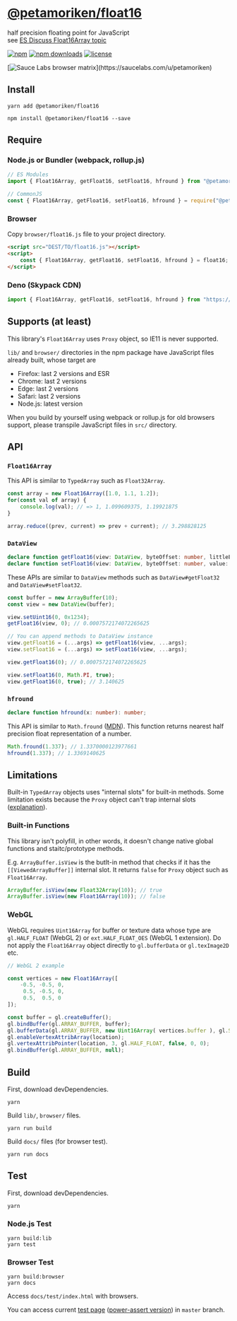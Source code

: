 # <a href="https://git.io/float16" target="_blank">@petamoriken/float16</a>

half precision floating point for JavaScript  
see [ES Discuss Float16Array topic](https://esdiscuss.org/topic/float16array)

[![npm](https://img.shields.io/npm/v/@petamoriken/float16.svg?style=flat-square)](https://www.npmjs.com/package/@petamoriken/float16)
[![npm downloads](https://img.shields.io/npm/dt/@petamoriken/float16.svg?style=flat-square)](https://www.npmjs.com/package/@petamoriken/float16)
[![license](https://img.shields.io/npm/l/@petamoriken/float16.svg?style=flat-square)](https://github.com/petamoriken/float16/blob/master/LICENSE)

[![Sauce Labs browser matrix](https://saucelabs.com/browser-matrix/petamoriken.svg?)](https://saucelabs.com/u/petamoriken)

## Install

```console
yarn add @petamoriken/float16
```

```console
npm install @petamoriken/float16 --save
```

## Require

### Node.js or Bundler (webpack, rollup.js)

```js
// ES Modules
import { Float16Array, getFloat16, setFloat16, hfround } from "@petamoriken/float16";
```

```js
// CommonJS
const { Float16Array, getFloat16, setFloat16, hfround } = require("@petamoriken/float16");
```

### Browser

Copy `browser/float16.js` file to your project directory.

```html
<script src="DEST/TO/float16.js"></script>
<script>
    const { Float16Array, getFloat16, setFloat16, hfround } = float16;
</script>
```

### Deno (Skypack CDN)

```ts
import { Float16Array, getFloat16, setFloat16, hfround } from "https://cdn.skypack.dev/@petamoriken/float16?dts";
```

## Supports (at least)

This library's `Float16Array` uses `Proxy` object, so IE11 is never supported.

`lib/` and `browser/` directories in the npm package have JavaScript files already built, whose target are

* Firefox: last 2 versions and ESR
* Chrome: last 2 versions
* Edge: last 2 versions
* Safari: last 2 versions
* Node.js: latest version

When you build by yourself using webpack or rollup.js for old browsers support, please transpile JavaScript files in `src/` directory.

## API

### `Float16Array`

This API is similar to `TypedArray` such as `Float32Array`.

```js
const array = new Float16Array([1.0, 1.1, 1.2]);
for(const val of array) {
    console.log(val); // => 1, 1.099609375, 1.19921875
}

array.reduce((prev, current) => prev + current); // 3.298828125
```

### `DataView`

```ts
declare function getFloat16(view: DataView, byteOffset: number, littleEndian?: boolean): number;
declare function setFloat16(view: DataView, byteOffset: number, value: number, littleEndian?: boolean): void;
```

These APIs are similar to `DataView` methods such as `DataView#getFloat32` and `DataView#setFloat32`.

```js
const buffer = new ArrayBuffer(10);
const view = new DataView(buffer);

view.setUint16(0, 0x1234);
getFloat16(view, 0); // 0.0007572174072265625

// You can append methods to DataView instance
view.getFloat16 = (...args) => getFloat16(view, ...args);
view.setFloat16 = (...args) => setFloat16(view, ...args);

view.getFloat16(0); // 0.0007572174072265625

view.setFloat16(0, Math.PI, true);
view.getFloat16(0, true); // 3.140625
```

### `hfround`

```ts
declare function hfround(x: number): number;
```

This API is similar to `Math.fround` ([MDN](https://developer.mozilla.org/en-US/docs/Web/JavaScript/Reference/Global_Objects/Math/fround)).
This function returns nearest half precision float representation of a number.

```js
Math.fround(1.337); // 1.3370000123977661
hfround(1.337); // 1.3369140625
```

## Limitations

Built-in `TypedArray` objects uses "internal slots" for built-in methods. Some limitation exists because the `Proxy` object can't trap internal slots ([explanation](https://javascript.info/proxy#built-in-objects-internal-slots)).

### Built-in Functions

This library isn't polyfill, in other words, it doesn't change native global functions and staitc/prototype methods.

E.g. `ArrayBuffer.isView` is the butlt-in method that checks if it has the `[[ViewedArrayBuffer]]` internal slot. It returns `false` for `Proxy` object such as `Float16Array`.

```js
ArrayBuffer.isView(new Float32Array(10)); // true
ArrayBuffer.isView(new Float16Array(10)); // false
```

### WebGL

WebGL requires `Uint16Array` for buffer or texture data whose type are `gl.HALF_FLOAT` (WebGL 2) or `ext.HALF_FLOAT_OES` (WebGL 1 extension). Do not apply the `Float16Array` object directly to `gl.bufferData` or `gl.texImage2D` etc.

```js
// WebGL 2 example

const vertices = new Float16Array([
    -0.5, -0.5, 0,
     0.5, -0.5, 0,
     0.5,  0.5, 0
]);

const buffer = gl.createBuffer();
gl.bindBuffer(gl.ARRAY_BUFFER, buffer);
gl.bufferData(gl.ARRAY_BUFFER, new Uint16Array( vertices.buffer ), gl.STATIC_DRAW); // wrap in Uint16Array
gl.enableVertexAttribArray(location);
gl.vertexAttribPointer(location, 3, gl.HALF_FLOAT, false, 0, 0);
gl.bindBuffer(gl.ARRAY_BUFFER, null);
```

## Build

First, download devDependencies.

```console
yarn
```

Build `lib/`, `browser/` files.

```console
yarn run build
```

Build `docs/` files (for browser test).

```console
yarn run docs
```

## Test

First, download devDependencies.

```console
yarn
```

### Node.js Test

```console
yarn build:lib
yarn test
```

### Browser Test

```console
yarn build:browser
yarn docs
```

Access `docs/test/index.html` with browsers.

You can access current [test page](https://petamoriken.github.io/float16/test) ([power-assert version](https://petamoriken.github.io/float16/test/power)) in `master` branch.
